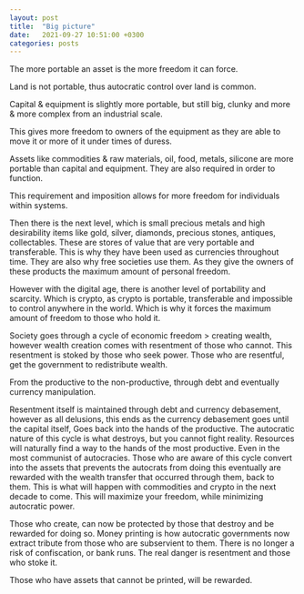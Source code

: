 ```yaml
---
layout: post
title:  "Big picture"
date:   2021-09-27 10:51:00 +0300
categories: posts
---
```


The more portable an asset is the more freedom it can force.


Land is not portable, thus autocratic control over land is common.


Capital & equipment is slightly more portable, but still big, clunky and more & more complex from an industrial scale.


This gives more freedom to owners of the equipment as they are able to move it or more of it under times of duress.


Assets like commodities & raw materials, oil, food, metals, silicone are more portable than capital and equipment. They are also required in order to function.


This requirement and imposition allows for more freedom for individuals within systems.


Then there is the next level, which is small precious metals and high desirability items like gold, silver, diamonds, precious stones, antiques, collectables.
These are stores of value that are very portable and transferable. This is why they have been used as currencies throughout time.
They are also why free societies use them. As they give the owners of these products the maximum amount of personal freedom.

However with the digital age, there is another level of portability and scarcity. Which is crypto, as crypto is portable, transferable and impossible to control anywhere in the world.
Which is why it forces the maximum amount of freedom to those who hold it.


Society goes through a cycle of economic freedom > creating wealth, however wealth creation comes with resentment of those who cannot.
This resentment is stoked by those who seek power. Those who are resentful, get the government to redistribute wealth.


From the productive to the non-productive, through debt and eventually currency manipulation. 

Resentment itself is maintained through debt and currency debasement, however as all delusions, this ends as the currency debasement goes until the capital itself,
Goes back into the hands of the productive. The autocratic nature of this cycle is what destroys, but you cannot fight reality. Resources will naturally find a way to the hands of the most productive. Even in the most communist of autocracies.
Those who are aware of this cycle convert into the assets that prevents the autocrats from doing this eventually are rewarded with the wealth transfer that occurred through them, back to them. This is what will happen with commodities and crypto in the next decade to come.
This will maximize your freedom, while minimizing autocratic power.

Those who create, can now be protected by those that destroy and be rewarded for doing so.
Money printing is how autocratic governments now extract tribute from those who are subservient to them. There is no longer a risk of confiscation, or bank runs. The real danger is resentment and those who stoke it.

Those who have assets that cannot be printed, will be rewarded.
